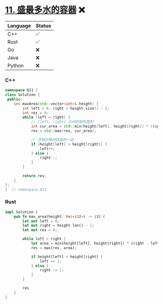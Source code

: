 # [11. 盛最多水的容器](https://leetcode.cn/problems/container-with-most-water/) ❌

| Language              | Status |
|:----------------------|:-------|
| <a id="C++">C++</a>   | ✅      |
| <a id="Rust">Rust</a> | ✅      |
| Go                    | ❌      |
| Java                  | ❌      |
| Python                | ❌      |


### C++

```cpp
namespace Q11 {
class Solution {
 public:
    int maxArea(std::vector<int>& height) {
        int left = 0, right = height.size() - 1;
        int res = 0;
        while (left < right) {
            // [left, right] 之间的矩形面积
            int cur_area = std::min(height[left], height[right]) * (right - left);
            res = std::max(res, cur_area);

            // 双指针移动较低的一边
            if (height[left] < height[right]) {
                left++;
            } else {
                right--;
            }
        }
        
        return res;
    }
};
}  // namespace Q11

```

### Rust

```rust
impl Solution {
    pub fn max_area(height: Vec<i32>) -> i32 {
        let mut left = 0;
        let mut right = height.len() - 1;
        let mut res = 0;

        while left < right {
            let area = min(height[left], height[right]) * (right - left) as i32;
            res = max(res, area);

            if height[left] < height[right] {
                left += 1;
            } else {
                right -= 1;
            }
        }

        res
    }
}
```